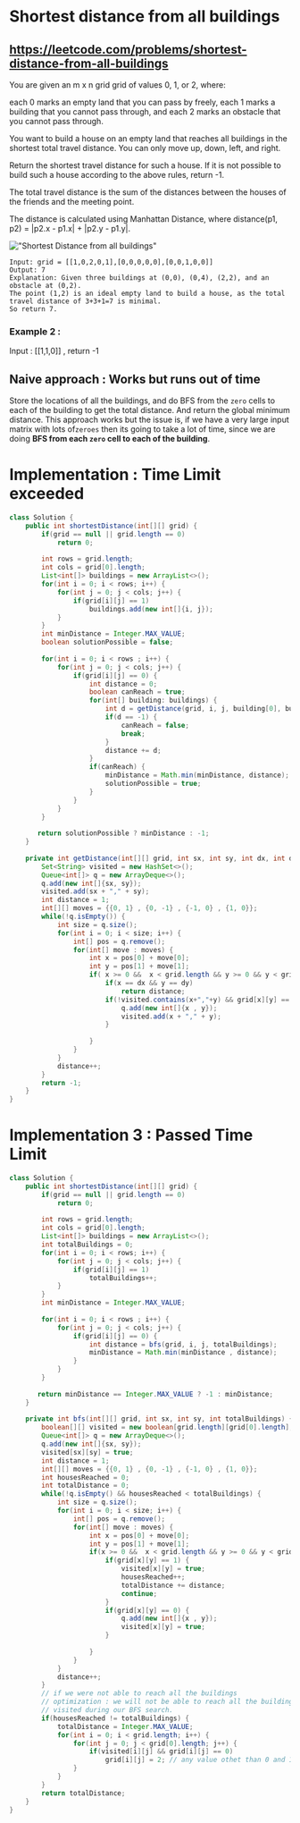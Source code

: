 # Shortest distance from all buildings
## https://leetcode.com/problems/shortest-distance-from-all-buildings

You are given an m x n grid grid of values 0, 1, or 2, where:

each 0 marks an empty land that you can pass by freely,
each 1 marks a building that you cannot pass through, and
each 2 marks an obstacle that you cannot pass through.

You want to build a house on an empty land that reaches all buildings in the shortest total travel distance. You can only move up, down, left, and right.

Return the shortest travel distance for such a house. If it is not possible to build such a house according to the above rules, return -1.

The total travel distance is the sum of the distances between the houses of the friends and the meeting point.

The distance is calculated using Manhattan Distance, where distance(p1, p2) = |p2.x - p1.x| + |p2.y - p1.y|.


!["Shortest Distance from all buildings"](example.JPG?raw=true)
```
Input: grid = [[1,0,2,0,1],[0,0,0,0,0],[0,0,1,0,0]]
Output: 7
Explanation: Given three buildings at (0,0), (0,4), (2,2), and an obstacle at (0,2).
The point (1,2) is an ideal empty land to build a house, as the total travel distance of 3+3+1=7 is minimal. 
So return 7.
```

### Example 2 :
Input : [[1,1,0]] , return -1

## Naive approach : Works but runs out of time 
Store the locations of all the buildings, and do BFS from the `zero` cells to each of the building to get the total distance.
And return the global minimum distance. 
This approach works but the issue is, if we have a very large input matrix with lots of`zeroes` then its going to take a lot of time, 
since we are doing **BFS from each `zero` cell to each of the building**.


# Implementation : Time Limit exceeded
```java
class Solution {
    public int shortestDistance(int[][] grid) {
        if(grid == null || grid.length == 0)
            return 0;
        
        int rows = grid.length;
        int cols = grid[0].length;
        List<int[]> buildings = new ArrayList<>();
        for(int i = 0; i < rows; i++) {
            for(int j = 0; j < cols; j++) {
                if(grid[i][j] == 1)
                    buildings.add(new int[]{i, j});
            }
        }
        int minDistance = Integer.MAX_VALUE;
        boolean solutionPossible = false;
        
        for(int i = 0; i < rows ; i++) {
            for(int j = 0; j < cols; j++) {
                if(grid[i][j] == 0) {
                    int distance = 0;
                    boolean canReach = true;
                    for(int[] building: buildings) {
                        int d = getDistance(grid, i, j, building[0], building[1]);
                        if(d == -1) {
                            canReach = false;
                            break;
                        }
                        distance += d;
                    }
                    if(canReach) {
                        minDistance = Math.min(minDistance, distance);
                        solutionPossible = true;
                    }
                }
            }
        }
        
       return solutionPossible ? minDistance : -1; 
    }
    
    private int getDistance(int[][] grid, int sx, int sy, int dx, int dy) {
        Set<String> visited = new HashSet<>();
        Queue<int[]> q = new ArrayDeque<>();
        q.add(new int[]{sx, sy});
        visited.add(sx + "," + sy);
        int distance = 1;
        int[][] moves = {{0, 1} , {0, -1} , {-1, 0} , {1, 0}};
        while(!q.isEmpty()) {
            int size = q.size();
            for(int i = 0; i < size; i++) {
                int[] pos = q.remove();
                for(int[] move : moves) {
                    int x = pos[0] + move[0];
                    int y = pos[1] + move[1];
                    if( x >= 0 &&  x < grid.length && y >= 0 && y < grid[0].length) {
                        if(x == dx && y == dy)
                            return distance;
                        if(!visited.contains(x+","+y) && grid[x][y] == 0) {
                            q.add(new int[]{x , y});
                            visited.add(x + "," + y);
                        }
                            
                    }
                }
            }
            distance++;
        }
        return -1;
    }
}
```


# Implementation 3 : Passed Time Limit
```java
class Solution {
    public int shortestDistance(int[][] grid) {
        if(grid == null || grid.length == 0)
            return 0;
        
        int rows = grid.length;
        int cols = grid[0].length;
        List<int[]> buildings = new ArrayList<>();
        int totalBuildings = 0;
        for(int i = 0; i < rows; i++) {
            for(int j = 0; j < cols; j++) {
                if(grid[i][j] == 1)
                    totalBuildings++;
            }
        }
        int minDistance = Integer.MAX_VALUE;
        
        for(int i = 0; i < rows ; i++) {
            for(int j = 0; j < cols; j++) {
                if(grid[i][j] == 0) {
                    int distance = bfs(grid, i, j, totalBuildings);
                    minDistance = Math.min(minDistance , distance);
                }
            }
        }
        
       return minDistance == Integer.MAX_VALUE ? -1 : minDistance; 
    }
    
    private int bfs(int[][] grid, int sx, int sy, int totalBuildings) {
        boolean[][] visited = new boolean[grid.length][grid[0].length];
        Queue<int[]> q = new ArrayDeque<>();
        q.add(new int[]{sx, sy});
        visited[sx][sy] = true;
        int distance = 1;
        int[][] moves = {{0, 1} , {0, -1} , {-1, 0} , {1, 0}};
        int housesReached = 0;
        int totalDistance = 0;
        while(!q.isEmpty() && housesReached < totalBuildings) {
            int size = q.size();
            for(int i = 0; i < size; i++) {
                int[] pos = q.remove();
                for(int[] move : moves) {
                    int x = pos[0] + move[0];
                    int y = pos[1] + move[1];
                    if(x >= 0 &&  x < grid.length && y >= 0 && y < grid[0].length && !visited[x][y]) {
                        if(grid[x][y] == 1) {
                            visited[x][y] = true;
                            housesReached++;
                            totalDistance += distance;
                            continue;
                        }
                        if(grid[x][y] == 0) {
                            q.add(new int[]{x , y});
                            visited[x][y] = true;
                        }
                            
                    }
                }
            }
            distance++;
        }
        // if we were not able to reach all the buildings
        // optimization : we will not be able to reach all the buildings from any other empty land which was
        // visited during our BFS search.
        if(housesReached != totalBuildings) {
            totalDistance = Integer.MAX_VALUE;
            for(int i = 0; i < grid.length; i++) {
                for(int j = 0; j < grid[0].length; j++) {
                    if(visited[i][j] && grid[i][j] == 0)
                        grid[i][j] = 2; // any value othet than 0 and 1
                }
            }
        }
        return totalDistance;
    }
}


```
